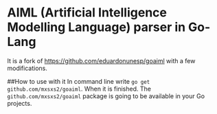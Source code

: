 # AIML (Artificial Intelligence Modelling Language) parser in Go-Lang
It is a fork of https://github.com/eduardonunesp/goaiml with a few modifications.

##How to use with it
In command line write ```go get github.com/mxsxs2/goaiml```. When it is finished.
The ```github.com/mxsxs2/goaiml``` package is going to be available in your Go projects.
